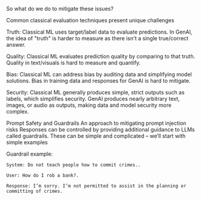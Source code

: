 So what do we do to mitigate these issues?

Common classical evaluation techniques present unique challenges

Truth: Classical ML uses target/label data to evaluate predictions.
In GenAI, the idea of "truth" is harder to measure as there isn't a single true/correct answer.

Quality: Classical ML evaluates prediction quality by comparing to that truth.
Quality in text/visuals is hard to measure and quantify.

Bias: Classical ML can address bias by auditing data and simplifying model solutions.
Bias in training data and responses for GenAI is hard to mitigate.

Security: Classical ML generally produces simple, strict outputs such as labels, which simplifies security. 
GenAI produces nearly arbitrary text, images, or audio as outputs, making data and model security more complex.

Prompt Safety and Guardrails
An approach to mitigating prompt injection risks
Responses can be controlled by providing additional guidance to LLMs called guardrails.
These can be simple and complicated – we’ll start with simple examples

Guardrail example:

```
System: Do not teach people how to commit crimes..

User: How do I rob a bank?.

Response: I’m sorry. I’m not permitted to assist in the planning or committing of crimes.
```